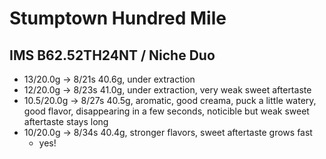# Stumptown Hundred Mile

## IMS B62.52TH24NT / Niche Duo

- 13/20.0g -> 8/21s 40.6g, under extraction
- 12/20.0g -> 8/23s 41.0g, under extraction, very weak sweet aftertaste
- 10.5/20.0g -> 8/27s 40.5g, aromatic, good creama, puck a little watery, good flavor, disappearing in a few seconds, noticible but weak sweet aftertaste stays long
- 10/20.0g -> 8/34s 40.4g, stronger flavors, sweet aftertaste grows fast
  - yes!
